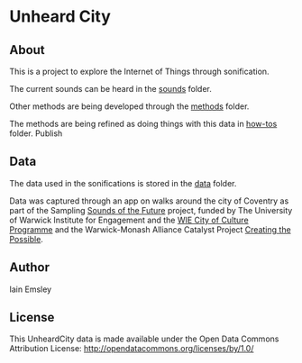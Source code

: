 # Unheard City

## About

This is a project to explore the Internet of Things through sonification. 

The current sounds can be heard in the [sounds](sounds) folder.

Other methods are being developed through the [methods](methods) folder. 

The methods are being refined as doing things with this data in [how-tos](how-to ) folder. 
Publish

## Data

The data used in the sonifications is stored in the [data](data) folder.

Data was captured through an app on walks around the city of Coventry as part of the Sampling [Sounds of the Future](https://warwick.ac.uk/fac/cross_fac/cim/research/sampling-sounds-of-the-future) project, funded by The University of Warwick Institute for Engagement and the [WIE City of Culture Programme](https://warwick.ac.uk/about/cityofculture/get-involved/programme/) and the Warwick-Monash Alliance Catalyst Project [Creating the Possible](https://warwick.ac.uk/fac/cross_fac/cim/research/creating-the-possible/).

## Author

Iain Emsley

## License

This UnheardCity data is made available under the Open Data Commons Attribution License: http://opendatacommons.org/licenses/by/1.0/



